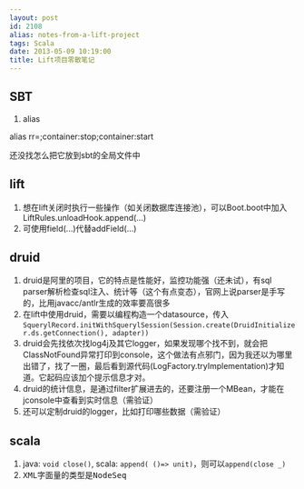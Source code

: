 ```yaml
---
layout: post
id: 2108
alias: notes-from-a-lift-project
tags: Scala
date: 2013-05-09 10:19:00
title: Lift项目零散笔记
---
```


## SBT

1.  alias

alias rr=;container:stop;container:start

还没找怎么把它放到sbt的全局文件中

## lift

1.  想在lift关闭时执行一些操作（如关闭数据库连接池），可以Boot.boot中加入LiftRules.unloadHook.append(...)
2.  可使用field(...)代替addField(...)

## druid

1.  druid是阿里的项目，它的特点是性能好，监控功能强（还未试），有sql parser解析检查sql注入、统计等（这个有点变态），官网上说parser是手写的，比用javacc/antlr生成的效率要高很多
2.  在lift中使用druid，需要以编程构造一个datasource，传入`SquerylRecord.initWithSquerylSession(Session.create(DruidInitializer.ds.getConnection(), adapter))`
3.  druid会先找依次找log4j及其它logger，如果发现哪个找不到，就会把ClassNotFound异常打印到console，这个做法有点邪门，因为我还以为哪里出错了，找了一圈，最后看到源代码(LogFactory.tryImplementation)才知道。它起码应该加个提示信息才对。
4.  druid的统计信息，是通过filter扩展进去的，还要注册一个MBean，才能在jconsole中查看到实时信息（需验证）
5.  还可以定制druid的logger，比如打印哪些数据（需验证）

## scala

1.  java: `void close()`, scala: `append( ()=> unit)`，则可以`append(close _)`
2.  <span style="font-family: monospace;">XML字面量<a></a><b></b>的类型是NodeSeq</span>

